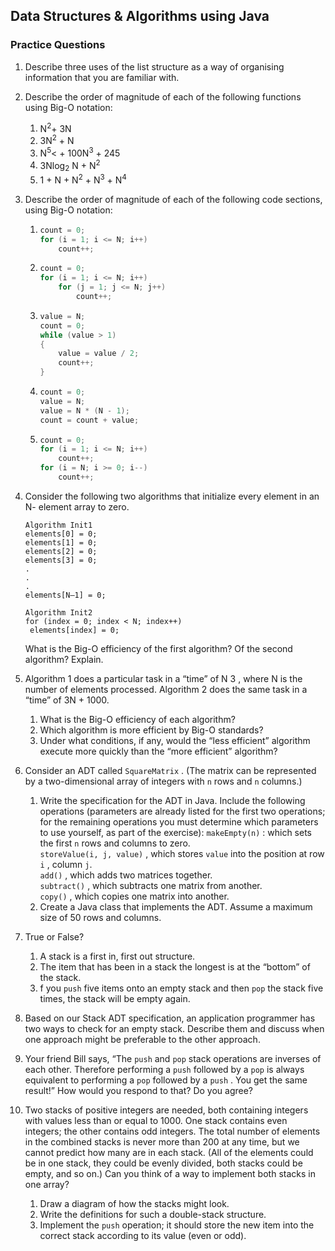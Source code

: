 ## Data Structures & Algorithms using Java

### Practice Questions



1. Describe three uses of the list structure as a way of organising information that you are familiar with.

2. Describe the order of magnitude of each of the following functions using Big-O notation:

   1. N<sup>2</sup>+ 3N
   2. 3N<sup>2</sup> + N
   3. N<sup>5</sup>< + 100N<sup>3</sup> + 245
   4. 3Nlog<sub>2</sub> N + N<sup>2</sup>
   5. 1 + N + N<sup>2</sup> + N<sup>3</sup> + N<sup>4</sup>

3. Describe the order of magnitude of each of the following code sections, using
   Big-O notation:

   1. ```java
      count = 0;
      for (i = 1; i <= N; i++)
          count++;
      ```

   2. ```java
      count = 0;
      for (i = 1; i <= N; i++)
          for (j = 1; j <= N; j++)
              count++;
      ```

   3. ```java
      value = N;
      count = 0;
      while (value > 1)
      {
          value = value / 2;
          count++;
      }
      ```

   4. ```java
      count = 0;
      value = N;
      value = N * (N - 1);
      count = count + value;
      ```

   5. ```java
      count = 0;
      for (i = 1; i <= N; i++)
          count++;
      for (i = N; i >= 0; i--)
          count++;
      ```

4. Consider the following two algorithms that initialize every element in an N-
   element array to zero.

   ```
   Algorithm Init1 
   elements[0] = 0;
   elements[1] = 0;
   elements[2] = 0;
   elements[3] = 0;
   .
   .
   .
   elements[N–1] = 0;
   
   Algorithm Init2
   for (index = 0; index < N; index++)
   	elements[index] = 0;
   ```

   What is the Big-O efficiency of the first algorithm? Of the second algorithm? Explain.

5. Algorithm 1 does a particular task in a “time” of N 3 , where N is the number of elements processed. Algorithm 2 does the same task in a “time” of 3N + 1000.

   1. What is the Big-O efficiency of each algorithm?
   2. Which algorithm is more efficient by Big-O standards?
   3. Under what conditions, if any, would the “less efficient” algorithm execute more quickly than the “more efficient” algorithm?

6. Consider an ADT called `SquareMatrix` . (The matrix can be represented by a two-dimensional array of integers with `n` rows and `n` columns.)

   1. Write the specification for the ADT in Java. Include the following operations (parameters are already listed for the first two operations; for the remaining operations you must determine which parameters to use yourself, as part of the exercise):
      `makeEmpty(n)`  : which sets the first `n` rows and columns to zero.  
      `storeValue(i, j, value)` , which stores `value` into the position at row `i` , column `j`.  
      `add()` , which adds two matrices together.  
      `subtract()` , which subtracts one matrix from another.  
      `copy()` , which copies one matrix into another.  
   2. Create a Java class that implements the ADT. Assume a maximum size of 50 rows and columns.

7. True or False?

   1. A stack is a first in, first out structure.
   2. The item that has been in a stack the longest is at the “bottom” of the stack.
   3. f you `push` five items onto an empty stack and then `pop` the stack five times, the stack will be empty again.

8. Based on our Stack ADT specification, an application programmer has two ways to check for an empty stack. Describe them and discuss when one approach might be preferable to the other approach.

9. Your friend Bill says, “The `push` and `pop` stack operations are inverses of each other. Therefore performing a `push` followed by a `pop` is always equivalent to performing a `pop` followed by a `push` .  You get the same result!” How would you respond to that? Do you agree?

10. Two stacks of positive integers are needed, both containing integers with values less than or equal to 1000. One stack contains even integers; the other contains odd integers. The total number of elements in the combined stacks is never more than 200 at any time, but we cannot predict how many are in each stack. (All of the elements could be in one stack, they could be evenly divided, both stacks could be empty, and so on.) Can you think of a way to implement both stacks in one array?

    1. Draw a diagram of how the stacks might look.
    2. Write the definitions for such a double-stack structure.
    3. Implement the `push` operation; it should store the new item into the correct
       stack according to its value (even or odd).